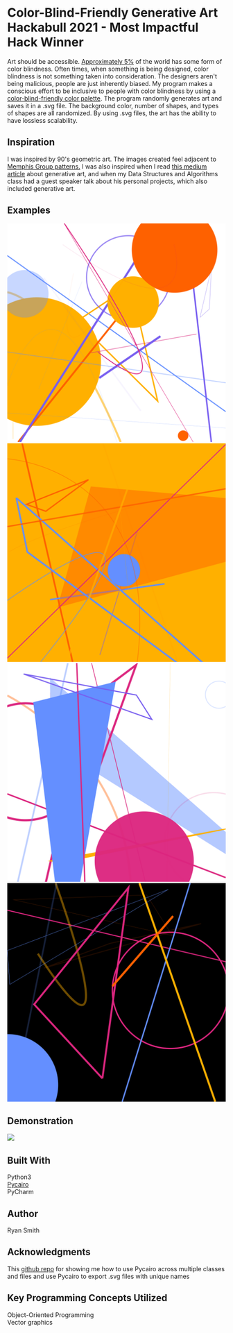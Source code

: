 # Color-Blind-Friendly Generative Art<br>Hackabull 2021 - **Most Impactful Hack Winner**
Art should be accessible. [Approximately 5%](https://www.colourblindawareness.org/colour-blindness/) of the world 
has some form of color blindness. Often times, when something is being designed, color blindness is not something 
taken into consideration. The designers aren't being malicious, people are just inherently biased. My program makes 
a conscious effort to be inclusive to people with color blindness by using a [color-blind-friendly color palette](https://davidmathlogic.com/colorblind). The program randomly generates art and saves it in a .svg file. The 
background color, number of shapes, and types of shapes are all randomized. By using .svg files, the art has the 
ability to have lossless scalability.
## Inspiration
I was inspired by 90's geometric art. The images created feel adjacent to [Memphis Group patterns.](https://www.creativebloq.com/inspiration/10-iconic-examples-of-memphis-design) I was also inspired when I read [this medium article](https://towardsdatascience.com/is-generative-art-for-you-b1e1499945e6) about generative art, and when my Data Structures and Algorithms class had a guest speaker talk about his personal projects, which also included generative art.
## Examples
<img src="https://github.com/rpsmith77/Hackabull_2021/blob/master/Examples/Transparent%20Background/2021-14-03_11-30-19-ccd719c4.svg" alt="Example 1">
<img src="https://github.com/rpsmith77/Hackabull_2021/blob/master/Examples/Color%20Background/2021-14-03_11-34-57-b0ddc8e3.svg" alt="Example 2">
<img src="https://github.com/rpsmith77/Hackabull_2021/blob/master/Examples/White%20Background/2021-14-03_11-30-56-041a0509.svg" alt="Example 3">
<img src="https://github.com/rpsmith77/Hackabull_2021/blob/master/Examples/Black%20Background/2021-14-03_11-31-05-02dd717e.svg" alt="Example 4">

## Demonstration
[![](https://img.youtube.com/vi/FX-NRC7EpV4/0.jpg)](https://www.youtube.com/watch?v=FX-NRC7EpV4 "Demo Video")

## Built With
Python3<br>
[Pycairo](https://www.cairographics.org/pycairo/)<br>
PyCharm

## Author
Ryan Smith

## Acknowledgments
This [github repo](https://github.com/JakobGlock/Generative-Art) for showing me how to use Pycairo across multiple classes and files and use Pycairo to export .svg files with unique names

## Key Programming Concepts Utilized
Object-Oriented Programming<br>
Vector graphics
